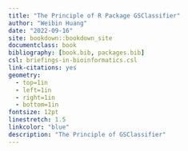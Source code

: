 ```yaml
--- 
title: "The Principle of R Package GSClassifier"
author: "Weibin Huang"
date: "2022-09-16"
site: bookdown::bookdown_site
documentclass: book
bibliography: [book.bib, packages.bib]
csl: briefings-in-bioinformatics.csl
link-citations: yes
geometry:
  - top=1in
  - left=1in
  - right=1in
  - bottom=1in
fontsize: 12pt
linestretch: 1.5
linkcolor: "blue"
description: "The Principle of GSClassifier"
---
```



<!-- 

# Welcome {-}

**The Priciple of GSClassifier** is a book for **GSClassifier** users who want to know the most details.

If you're looking for the PDF edition, you can find it at <a rel="pdf" href="https://github.com/huangwb8/GSClassifier.principle/blob/master/docs/GSClassifier.principle.pdf">here</a>.

## License {-}

<a rel="license" href="http://creativecommons.org/licenses/by-nc-sa/4.0/"><img alt="Creative Commons Licence" style="border-width:0" src="https://i.creativecommons.org/l/by-nc-sa/4.0/88x31.png" /></a>

This work, as a whole, is licensed under a <a rel="license" href="http://creativecommons.org/licenses/by-nc-sa/4.0/">Creative Commons Attribution-NonCommercial-ShareAlike 4.0 International License</a>.

The code contained in this book is simultaneously available under the [MIT license](https://opensource.org/licenses/MIT); this means that you are free to use it in your own packages, as long as you cite the source.

## Other Projects {-}

You may also be interested in:

* __"[GSClassifier](https://github.com/huangwb8/GSClassifier)"__ A comprehensive classification tool based on pure transcriptomics for precision medicine.

* __"[luckyModel](https://github.com/huangwb8/luckyModel)"__ Model ensemble for third-party lucky series, such GSClassifier.

-->



